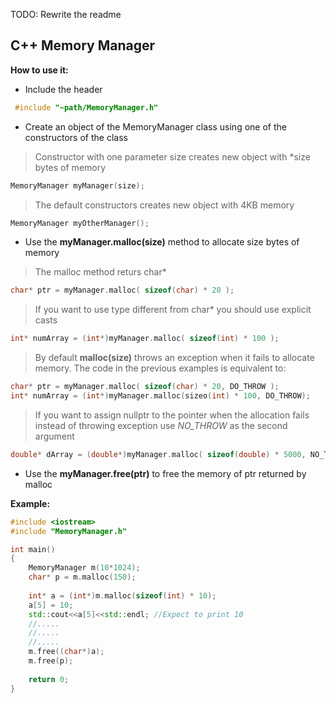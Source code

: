 TODO: Rewrite the readme
## C++ Memory Manager	

**How to use it:**
* Include the header
```C++
 #include "~path/MemoryManager.h"
```
* Create an object of the MemoryManager class using one of the constructors of the class

> Constructor with one parameter size creates new object with *size bytes of memory
```C++
MemoryManager myManager(size);
```

> The default constructors creates new object with 4KB memory
```C++
MemoryManager myOtherManager();
```

* Use the **myManager.malloc(size)** method to allocate size bytes of memory
> The malloc method returs char* 
```C++
char* ptr = myManager.malloc( sizeof(char) * 20 );
```

> If you want to use type different from char* you should use explicit casts
```C++
int* numArray = (int*)myManager.malloc( sizeof(int) * 100 );
```

> By default **malloc(size)** throws an exception when it fails to allocate memory. The code in the previous examples is equivalent to:
```C++
char* ptr = myManager.malloc( sizeof(char) * 20, DO_THROW );
int* numArray = (int*)myManager.malloc(sizeo(int) * 100, DO_THROW);
```

> If you want to assign nullptr to the pointer when the allocation fails instead of throwing exception use *NO_THROW* as the second argument
```C++
double* dArray = (double*)myManager.malloc( sizeof(double) * 5000, NO_THROW);
```

* Use the **myManager.free(ptr)** to free the memory of ptr returned by malloc

**Example:**
```C++
#include <iostream>
#include "MemoryManager.h"

int main()
{
	MemoryManager m(10*1024);
	char* p = m.malloc(150);
	
	int* a = (int*)m.malloc(sizeof(int) * 10);
	a[5] = 10;
	std::cout<<a[5]<<std::endl; //Expect to print 10
	//.....
	//.....
	//.....
	m.free((char*)a);
	m.free(p);
	
	return 0;
}
```